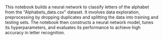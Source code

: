This notebook builds a neural network to classify letters of the alphabet from the "Alphabets_data.csv" dataset. It involves data exploration, preprocessing by dropping duplicates and splitting the data into training and testing sets. The notebook then constructs a neural network model, tunes its hyperparameters, and evaluates its performance to achieve high accuracy in letter recognition.
